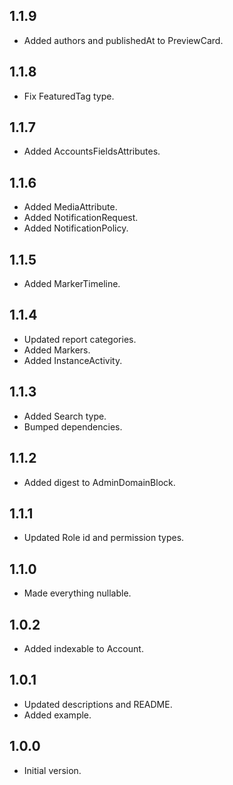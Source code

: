 ## 1.1.9

- Added authors and publishedAt to PreviewCard.

## 1.1.8

- Fix FeaturedTag type.

## 1.1.7

- Added AccountsFieldsAttributes.

## 1.1.6

- Added MediaAttribute.
- Added NotificationRequest.
- Added NotificationPolicy.

## 1.1.5

- Added MarkerTimeline.

## 1.1.4

- Updated report categories.
- Added Markers.
- Added InstanceActivity.

## 1.1.3

- Added Search type.
- Bumped dependencies.

## 1.1.2

- Added digest to AdminDomainBlock.

## 1.1.1

- Updated Role id and permission types.

## 1.1.0

- Made everything nullable.

## 1.0.2

- Added indexable to Account.

## 1.0.1

- Updated descriptions and README.
- Added example.

## 1.0.0

- Initial version.
